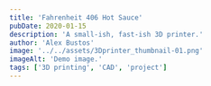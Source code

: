 ```yaml
---
title: 'Fahrenheit 406 Hot Sauce'
pubDate: 2020-01-15
description: 'A small-ish, fast-ish 3D printer.'
author: 'Alex Bustos'
image: '../../assets/3Dprinter_thumbnail-01.png'
imageAlt: 'Demo image.'
tags: ['3D printing', 'CAD', 'project']
---
```


